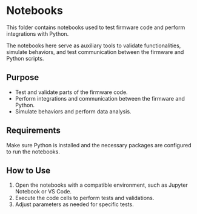 # Notebooks

This folder contains notebooks used to test firmware code and perform integrations with Python.

The notebooks here serve as auxiliary tools to validate functionalities, simulate behaviors, and test communication between the firmware and Python scripts.

## Purpose

- Test and validate parts of the firmware code.
- Perform integrations and communication between the firmware and Python.
- Simulate behaviors and perform data analysis.

## Requirements

Make sure Python is installed and the necessary packages are configured to run the notebooks.

## How to Use

1. Open the notebooks with a compatible environment, such as Jupyter Notebook or VS Code.
2. Execute the code cells to perform tests and validations.
3. Adjust parameters as needed for specific tests.